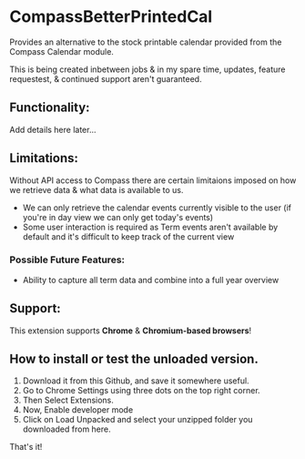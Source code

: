# CompassBetterPrintedCal
Provides an alternative to the stock printable calendar provided from the Compass Calendar module.

This is being created inbetween jobs & in my spare time, updates, feature requestest, & continued support aren't guaranteed.

## Functionality:
Add details here later...

## Limitations:
Without API access to Compass there are certain limitaions imposed on how we retrieve data & what data is available to us.
- We can only retrieve the calendar events currently visible to the user (if you're in day view we can only get today's events)
- Some user interaction is required as Term events aren't available by default and it's difficult to keep track of the current view

### Possible Future Features:
- Ability to capture all term data and combine into a full year overview

## Support:
This extension supports **Chrome** & **Chromium-based browsers**!

## How to install or test the unloaded version.

1. Download it from this Github, and save it somewhere useful.
2. Go to Chrome Settings using three dots on the top right corner.
3. Then Select Extensions.
4. Now, Enable developer mode
5. Click on Load Unpacked and select your unzipped folder you downloaded from here.

That's it!
